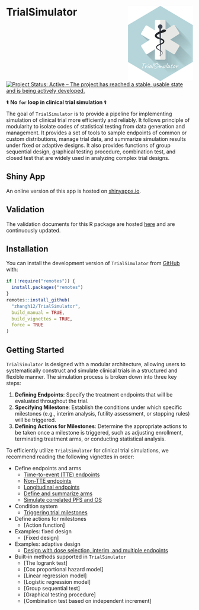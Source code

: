 
# TrialSimulator <img src="man/figures/logo.png" align="right" width="175" />

<!-- badges: start -->
[![Project Status: Active – The project has reached a stable, usable
state and is being actively
developed.](https://www.repostatus.org/badges/latest/active.svg)](https://www.repostatus.org/#active)
<!-- badges: end -->

**&#x2695; No `for` loop in clinical trial simulation &#x2695;**

The goal of `TrialSimulator` is to provide a pipeline for implementing simulation of clinical trial more efficiently and reliably. 
It follows principle of modularity to isolate codes of statistical testing from data generation and management. 
It provides a set of tools to sample endpoints of common or custom distributions, manage trial data, and summarize simulation results under fixed or adaptive designs. 
It also provides functions of group sequential design, graphical testing procedure, combination test, and closed test that are widely used in analyzing complex trial designs. 

## Shiny App

An online version of this app is hosted on [shinyapps.io](https://bx7ttm-han-zhang.shinyapps.io/trialsimulatorstarter/). 

## Validation

The validation documents for this R package are hosted [here](https://github.com/zhangh12/TrialSimulatorDocuments) and are continuously updated.

## Installation

You can install the development version of `TrialSimulator` from [GitHub](https://github.com/zhangh12/TrialSimulator) with:

``` r
if (!require("remotes")) {
  install.packages("remotes")
}
remotes::install_github(
  "zhangh12/TrialSimulator", 
  build_manual = TRUE, 
  build_vignettes = TRUE, 
  force = TRUE
)
```

## Getting Started

`TrialSimulator` is designed with a modular architecture, allowing users to systematically construct and simulate clinical trials in a structured and flexible manner. The simulation process is broken down into three key steps:

1. **Defining Endpoints**: Specify the treatment endpoints that will be evaluated throughout the trial.
2. **Specifying Milestone**: Establish the conditions under which specific milestones (e.g., interim analysis, futility assessment, or stopping rules) will be triggered.
3. **Defining Actions for Milestones**: Determine the appropriate actions to be taken once a milestone is triggered, such as adjusting enrollment, terminating treatment arms, or conducting statistical analysis.

To efficiently utilize `TrialSimulator` for clinical trial simulations, we recommend reading the following vignettes in order:

- Define endpoints and arms
  - [Time-to-event (TTE) endpoints](https://zhangh12.github.io/TrialSimulator/articles/defineTimeToEventEndpoints.html)
  - [Non-TTE endpoints](https://zhangh12.github.io/TrialSimulator/articles/defineNonTimeToEventEndpoints.html)
  - [Longitudinal endpoints](https://zhangh12.github.io/TrialSimulator/articles/defineLongitudinalEndpoints.html)
  - [Define and summarize arms](https://zhangh12.github.io/TrialSimulator/articles/defineArms.html)
  - [Simulate correlated PFS and OS](https://zhangh12.github.io/TrialSimulator/articles/simulatePfsAndOs.html)
- Condition system
  - [Triggering trial milestones](https://zhangh12.github.io/TrialSimulator/articles/conditionSystem.html)
- Define actions for milestones
  - [Action function]
- Examples: fixed design
  - [Fixed design]
- Examples: adaptive design
  - [Design with dose selection, interim, and multiple endpoints](https://zhangh12.github.io/TrialSimulator/articles/adaptiveDesign.html)
- Built-in methods supported in `TrialSimulator`
  - [The logrank test]
  - [Cox proportional hazard model]
  - [Linear regression model]
  - [Logistic regression model]
  - [Group sequential test]
  - [Graphical testing procedure]
  - [Combination test based on independent increment]





